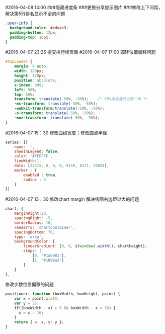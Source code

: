 #2016-04-08 14:00
###隐藏进度条
###更换分享提示图片
###修改上下间距，解决第5行排名显示不全的问题
```css
.user-info {
  background-color: #edeae3;
  padding-bottom: 12px;
  padding-top: 16px;
}
```

#2016-04-07 23:25
提交排行榜页面
#2016-04-07 17:00
圆环位置偏移问题
```css
#topLoader {
    margin: 0 auto;
    width: 120px;
    height: 120px;
    position: absolute;
    z-index: 999;
    left: 50%;
    top: 50%;
    transform: translate(-50%, -50%);    /* 50%为自身尺寸的一半 */
    -ms-transform: translate(-50%, -50%);
    -webkit-transform:translate(-50%, -50%);
    -o-transform: translate(-50%, -50%);
    -moz-transform: translate(-50%, -50%);
}
```
#2016-04-07 15：30
修改曲线宽度；修改圆点半径
```js
series: [{
    name: '',
    showInLegend: false,
    color: '#FFFFFF',
    lineWidth:1,
    data: [25315, 0, 0, 0, 9150, 8171, 29824],
    marker : {
        enabled : true,
        radius : 3
    }
}]
```

#2016-04-07 13：30
修改chart margin 解决线图右边距过大的问题
```js
chart: {
    marginRight:20,
    spacingRight: -5,
    borderRadius: 10,
    renderTo: 'chartContainer',
    spacingBottom: 70,
    type: 'area',
    backgroundColor: {
        linearGradient: [0, 0, $(window).width(), chartHeight],
        stops: [
            [0, '#1abe81'],
            [1, '#1896a2']
        ]
    }
},
```
修改步数位置偏移的问题
```js
positioner: function (boxWidth, boxHeight, point) {
    var x = point.plotX;
    var y = 35;
    if((boxWidth - x) > 0 && boxWidth - x < 16) {
      x = x - 16;
    }
    return { x: x, y: y };
}
```

